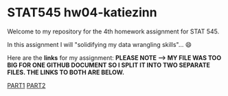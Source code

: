 
# STAT545 hw04-katiezinn

Welcome to my repository for the 4th homework assignment for STAT 545. 

In this assignment I will "solidifying my data wrangling skills"... :smile:

Here are the **links** for my assignment: 
**PLEASE NOTE --> MY FILE WAS TOO BIG FOR ONE GITHUB DOCUMENT SO I SPLIT IT INTO TWO SEPARATE FILES. THE LINKS TO BOTH ARE BELOW.**

[PART1](https://github.com/STAT545-UBC-students/hw04-katiezinn-1/blob/master/HW_04_KZ.md)
[PART2](https://github.com/STAT545-UBC-students/hw04-katiezinn-1/blob/master/HW_04_KZ_Part2.md)
